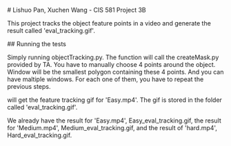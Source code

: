 \# Lishuo Pan, Xuchen Wang - CIS 581 Project 3B

This project tracks the object feature points in a video and generate the result called 'eval_tracking.gif'.

\## Running the tests

Simply running objectTracking.py. The function will call the createMask.py provided by TA. You have to manually choose 4 points around the object. Window will be the smallest polygon containing these 4 points. And you can have maltiple windows. For each one of them, you have to repeat the previous steps.

will get the feature tracking gif for 'Easy.mp4'. The gif is stored in the folder called 'eval_tracking.gif'.

We already have the result for 'Easy.mp4', Easy_eval_tracking.gif, the result for 'Medium.mp4', Medium_eval_tracking.gif, and the result of 'hard.mp4', Hard_eval_tracking.gif.

